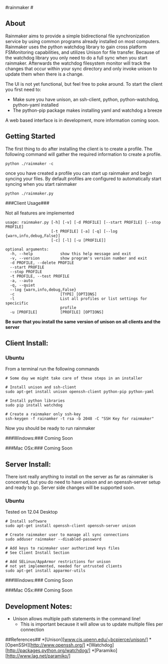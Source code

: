 #rainmaker #
## About ##

Rainmaker aims to provide a simple bidirectional file synchronization service by using common programs already installed on most computers. Rainmaker uses the python watchdog library to gain cross platform FSMonitoring capabilities, and utilizes Unison for file transfer. Because of the watchdog library you only need to do a full sync when you start rainmaker. Afterwards the watchdog filesystem monitor will track the changes that occur within your sync directory and only invoke unison to update them when there is a change.

The UI is not yet functional, but feel free to poke around. To start the client you first need to:

* Make sure you have unison, an ssh-client, python, python-watchdog, python-yaml installed
* The python-pip package makes installing yaml and watchdog a breeze

A web based interface is in development, more information coming soon.

## Getting Started ##

The first thing to do after installing the client is to create a profile. The
following command will gather the required information to create a profile.
~~~
python ./rainmaker -c
~~~

once you have created a profile you can start up rainmaker and begin syncing your files.
By default profiles are configured to automatically start syncing when you start rainmaker
~~~
python ./rainmaker.py
~~~

###Client Usage###

Not all features are implemented

~~~
usage: rainmaker.py [-h] [-v] [-d PROFILE] [--start PROFILE] [--stop PROFILE]
                    [-t PROFILE] [-a] [-q] [--log {warn,info,debug,False}]
                    [-c] [-l] [-u [PROFILE]]

optional arguments:
  -h, --help            show this help message and exit
  -v, --version         show program's version number and exit
  -d PROFILE, --delete PROFILE
  --start PROFILE
  --stop PROFILE
  -t PROFILE, --test PROFILE
  -a, --auto
  -q, --quiet
  --log {warn,info,debug,False}
  -c                    [TYPE] [OPTIONS]
  -l                    List all profiles or list settings for specicific
                        profile
  -u [PROFILE]          [PROFILE] [OPTIONS]
~~~


**Be sure that you install the same version of unison on all clients and the server**

## Client Install: ##
### Ubuntu ###

From a terminal run the following commands
~~~
# Some day we might take care of these steps in an installer

# Install unison and ssh-client
sudo apt-get install unison openssh-client python-pip python-yaml

# Install python libraries 
sudo pip install watchdog

# Create a rainmaker only ssh-key
ssh-keygen -f rainamker -t rsa -b 2048 -C "SSH Key for rainmaker"
~~~

Now you should be ready to run rainmaker


###Windows:###
Coming Soon

###Mac OSx:###
Coming Soon

## Server Install: ##

There isnt really anything to install on the server as far as rainmaker is concerned, but you do need to have unison and an openssh-server setup and ready to go.
Server side changes will be supported soon.

### Ubuntu ###
Tested on 12.04 Desktop
~~~
# Install software
sudo apt-get install openssh-client openssh-server unison

# Create rainmaker user to manage all sync connections
sudo adduser rainmaker --disabled-password

# Add keys to rainmaker user authorized keys files
# See Client Install Section

# Add SELinux/AppArmor restrictions for unison
# not yet implemented, needed for untrusted clients
sudo apt-get install apparmor-utils
~~~

###Windows:###
Coming Soon

###Mac OSx:###
Coming Soon



## Development Notes: ##
* Unison allows multiple path statements in the command line!
    * This is important because it will allow us to update multiple files per connection

##References##
*[Unison][www.cis.upenn.edu/~bcpierce/unison/]
*[OpenSSH][http://www.openssh.org/]
*[Watchdog][http://packages.python.org/watchdog/]
*[Paramiko][http://www.lag.net/paramiko/]